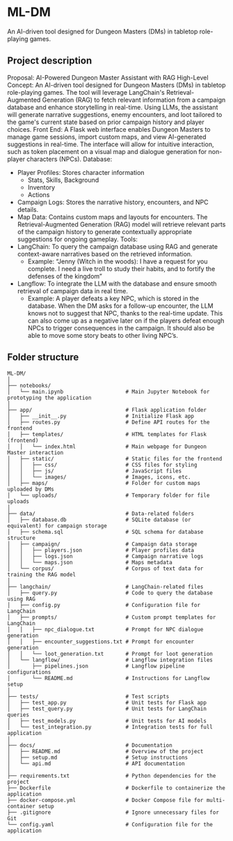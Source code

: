 # ML-DM
An AI-driven tool designed for Dungeon Masters (DMs) in tabletop role-playing games. 

## Project description
Proposal: AI-Powered Dungeon Master Assistant with RAG
High-Level Concept: An AI-driven tool designed for Dungeon Masters (DMs) in tabletop role-playing games. The tool will leverage LangChain's Retrieval-Augmented Generation (RAG) to fetch relevant information from a campaign database and enhance storytelling in real-time. Using LLMs, the assistant will generate narrative suggestions, enemy encounters, and loot tailored to the game's current state based on prior campaign history and player choices.
Front End: A Flask web interface enables Dungeon Masters to manage game sessions, import custom maps, and view AI-generated suggestions in real-time. The interface will allow for intuitive interaction, such as token placement on a visual map and dialogue generation for non-player characters (NPCs).
Database:
*	Player Profiles: Stores character information 
    * Stats, Skills, Background
    * Inventory
    * Actions
*	Campaign Logs: Stores the narrative history, encounters, and NPC details.
*	Map Data: Contains custom maps and layouts for encounters.
The Retrieval-Augmented Generation (RAG) model will retrieve relevant parts of the campaign history to generate contextually appropriate suggestions for ongoing gameplay.
Tools:
*	LangChain: To query the campaign database using RAG and generate context-aware narratives based on the retrieved information.
    *	Example: “Jenny (Witch in the woods):  I have a request for you complete. I need a live troll to study their habits, and to fortify the defenses of the kingdom”
*	Langflow: To integrate the LLM with the database and ensure smooth retrieval of campaign data in real time.
    *	Example: A player defeats a key NPC, which is stored in the database. When the DM asks for a follow-up encounter, the LLM knows not to suggest that NPC, thanks to the real-time update. This can also come up as a negative later on if the players defeat enough NPCs to trigger consequences in the campaign. It should also be able to move some story beats to other living NPC’s. 


## Folder structure

```
ML-DM/
│
├── notebooks/
│   └── main.ipynb                    # Main Jupyter Notebook for prototyping the application
│
├── app/                              # Flask application folder
│   ├── __init__.py                   # Initialize Flask app
│   ├── routes.py                     # Define API routes for the frontend
│   ├── templates/                    # HTML templates for Flask (frontend)
│   │   └── index.html                # Main webpage for Dungeon Master interaction
│   ├── static/                       # Static files for the frontend
│   │   ├── css/                      # CSS files for styling
│   │   ├── js/                       # JavaScript files
│   │   └── images/                   # Images, icons, etc.
│   ├── maps/                         # Folder for custom maps uploaded by DMs
│   └── uploads/                      # Temporary folder for file uploads
│
├── data/                             # Data-related folders
│   ├── database.db                   # SQLite database (or equivalent) for campaign storage
│   ├── schema.sql                    # SQL schema for database structure
│   ├── campaign/                     # Campaign data storage
│   │   ├── players.json              # Player profiles data
│   │   ├── logs.json                 # Campaign narrative logs
│   │   └── maps.json                 # Maps metadata
│   └── corpus/                       # Corpus of text data for training the RAG model
│
├── langchain/                        # LangChain-related files
│   ├── query.py                      # Code to query the database using RAG
│   ├── config.py                     # Configuration file for LangChain
│   ├── prompts/                      # Custom prompt templates for LangChain
│   │   ├── npc_dialogue.txt          # Prompt for NPC dialogue generation
│   │   ├── encounter_suggestions.txt # Prompt for encounter generation
│   │   └── loot_generation.txt       # Prompt for loot generation
│   └── langflow/                     # Langflow integration files
│       ├── pipelines.json            # Langflow pipeline configurations
│       └── README.md                 # Instructions for Langflow setup
│
├── tests/                            # Test scripts
│   ├── test_app.py                   # Unit tests for Flask app
│   ├── test_query.py                 # Unit tests for LangChain queries
│   ├── test_models.py                # Unit tests for AI models
│   └── test_integration.py           # Integration tests for full application
│
├── docs/                             # Documentation 
│   ├── README.md                     # Overview of the project
│   ├── setup.md                      # Setup instructions
│   └── api.md                        # API documentation
│
├── requirements.txt                  # Python dependencies for the project
├── Dockerfile                        # Dockerfile to containerize the application
├── docker-compose.yml                # Docker Compose file for multi-container setup
├── .gitignore                        # Ignore unnecessary files for Git
└── config.yaml                       # Configuration file for the application
```
